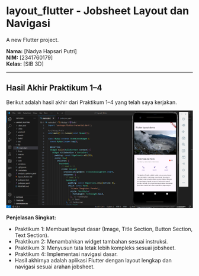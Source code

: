 # layout_flutter - Jobsheet Layout dan Navigasi

A new Flutter project.

**Nama:** [Nadya Hapsari Putri]  
**NIM:** [2341760179]  
**Kelas:** [SIB 3D]

---

## Hasil Akhir Praktikum 1–4
Berikut adalah hasil akhir dari Praktikum 1–4 yang telah saya kerjakan.

![Hasil Akhir](assets/screenshots/hasil_praktikum.png)

**Penjelasan Singkat:**
- Praktikum 1: Membuat layout dasar (Image, Title Section, Button Section, Text Section).
- Praktikum 2: Menambahkan widget tambahan sesuai instruksi.
- Praktikum 3: Menyusun tata letak lebih kompleks sesuai jobsheet.
- Praktikum 4: Implementasi navigasi dasar.
- Hasil akhirnya adalah aplikasi Flutter dengan layout lengkap dan navigasi sesuai arahan jobsheet.